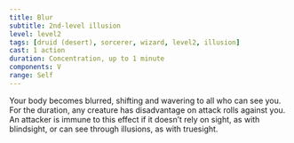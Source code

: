```yaml
---
title: Blur
subtitle: 2nd-level illusion
level: level2
tags: [druid (desert), sorcerer, wizard, level2, illusion]
cast: 1 action
duration: Concentration, up to 1 minute
components: V
range: Self
---
```

Your body becomes blurred, shifting and wavering to all who can see you. For the duration, any creature has disadvantage on attack rolls against you. An attacker is immune to this effect if it doesn’t rely on sight, as with blindsight, or can see through illusions, as with truesight.
